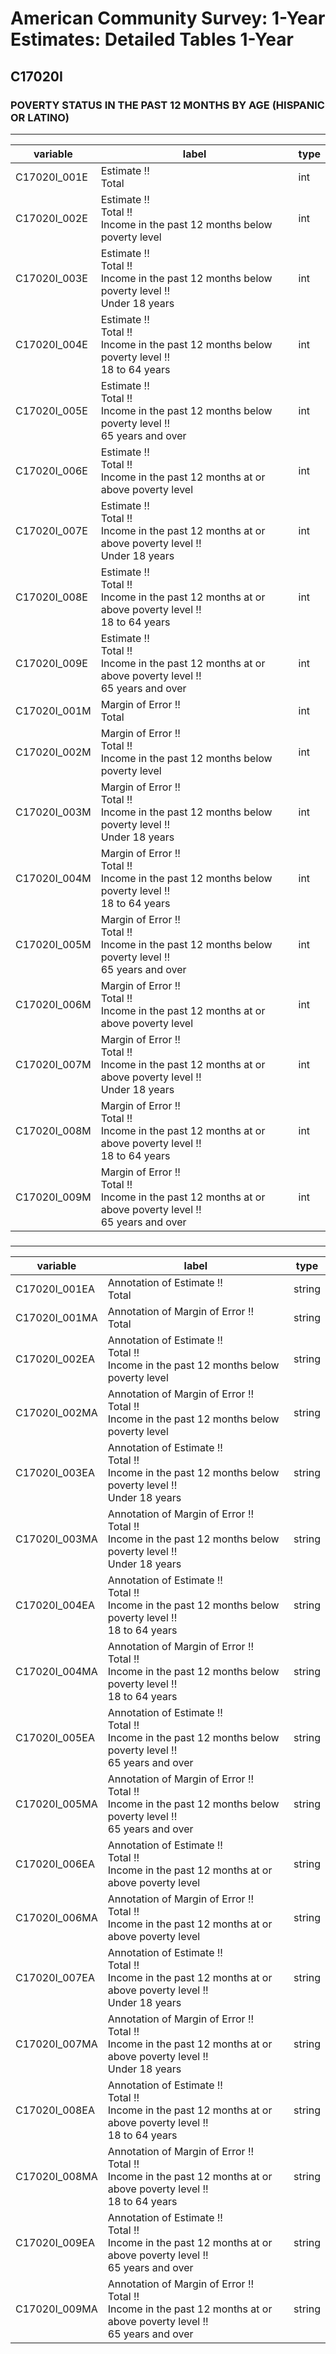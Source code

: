 # American Community Survey: 1-Year Estimates: Detailed Tables 1-Year

## C17020I

### POVERTY STATUS IN THE PAST 12 MONTHS BY AGE (HISPANIC OR LATINO)

___

| variable | label | type |
| ----- | ----- | ----- |
| C17020I_001E | Estimate !!<br>Total | int |
| C17020I_002E | Estimate !!<br>Total !!<br>Income in the past 12 months below poverty level | int |
| C17020I_003E | Estimate !!<br>Total !!<br>Income in the past 12 months below poverty level !!<br>Under 18 years | int |
| C17020I_004E | Estimate !!<br>Total !!<br>Income in the past 12 months below poverty level !!<br>18 to 64 years | int |
| C17020I_005E | Estimate !!<br>Total !!<br>Income in the past 12 months below poverty level !!<br>65 years and over | int |
| C17020I_006E | Estimate !!<br>Total !!<br>Income in the past 12 months at or above poverty level | int |
| C17020I_007E | Estimate !!<br>Total !!<br>Income in the past 12 months at or above poverty level !!<br>Under 18 years | int |
| C17020I_008E | Estimate !!<br>Total !!<br>Income in the past 12 months at or above poverty level !!<br>18 to 64 years | int |
| C17020I_009E | Estimate !!<br>Total !!<br>Income in the past 12 months at or above poverty level !!<br>65 years and over | int |
| C17020I_001M | Margin of Error !!<br>Total | int |
| C17020I_002M | Margin of Error !!<br>Total !!<br>Income in the past 12 months below poverty level | int |
| C17020I_003M | Margin of Error !!<br>Total !!<br>Income in the past 12 months below poverty level !!<br>Under 18 years | int |
| C17020I_004M | Margin of Error !!<br>Total !!<br>Income in the past 12 months below poverty level !!<br>18 to 64 years | int |
| C17020I_005M | Margin of Error !!<br>Total !!<br>Income in the past 12 months below poverty level !!<br>65 years and over | int |
| C17020I_006M | Margin of Error !!<br>Total !!<br>Income in the past 12 months at or above poverty level | int |
| C17020I_007M | Margin of Error !!<br>Total !!<br>Income in the past 12 months at or above poverty level !!<br>Under 18 years | int |
| C17020I_008M | Margin of Error !!<br>Total !!<br>Income in the past 12 months at or above poverty level !!<br>18 to 64 years | int |
| C17020I_009M | Margin of Error !!<br>Total !!<br>Income in the past 12 months at or above poverty level !!<br>65 years and over | int |
### 

___

| variable | label | type |
| ----- | ----- | ----- |
| C17020I_001EA | Annotation of Estimate !!<br>Total | string |
| C17020I_001MA | Annotation of Margin of Error !!<br>Total | string |
| C17020I_002EA | Annotation of Estimate !!<br>Total !!<br>Income in the past 12 months below poverty level | string |
| C17020I_002MA | Annotation of Margin of Error !!<br>Total !!<br>Income in the past 12 months below poverty level | string |
| C17020I_003EA | Annotation of Estimate !!<br>Total !!<br>Income in the past 12 months below poverty level !!<br>Under 18 years | string |
| C17020I_003MA | Annotation of Margin of Error !!<br>Total !!<br>Income in the past 12 months below poverty level !!<br>Under 18 years | string |
| C17020I_004EA | Annotation of Estimate !!<br>Total !!<br>Income in the past 12 months below poverty level !!<br>18 to 64 years | string |
| C17020I_004MA | Annotation of Margin of Error !!<br>Total !!<br>Income in the past 12 months below poverty level !!<br>18 to 64 years | string |
| C17020I_005EA | Annotation of Estimate !!<br>Total !!<br>Income in the past 12 months below poverty level !!<br>65 years and over | string |
| C17020I_005MA | Annotation of Margin of Error !!<br>Total !!<br>Income in the past 12 months below poverty level !!<br>65 years and over | string |
| C17020I_006EA | Annotation of Estimate !!<br>Total !!<br>Income in the past 12 months at or above poverty level | string |
| C17020I_006MA | Annotation of Margin of Error !!<br>Total !!<br>Income in the past 12 months at or above poverty level | string |
| C17020I_007EA | Annotation of Estimate !!<br>Total !!<br>Income in the past 12 months at or above poverty level !!<br>Under 18 years | string |
| C17020I_007MA | Annotation of Margin of Error !!<br>Total !!<br>Income in the past 12 months at or above poverty level !!<br>Under 18 years | string |
| C17020I_008EA | Annotation of Estimate !!<br>Total !!<br>Income in the past 12 months at or above poverty level !!<br>18 to 64 years | string |
| C17020I_008MA | Annotation of Margin of Error !!<br>Total !!<br>Income in the past 12 months at or above poverty level !!<br>18 to 64 years | string |
| C17020I_009EA | Annotation of Estimate !!<br>Total !!<br>Income in the past 12 months at or above poverty level !!<br>65 years and over | string |
| C17020I_009MA | Annotation of Margin of Error !!<br>Total !!<br>Income in the past 12 months at or above poverty level !!<br>65 years and over | string |

